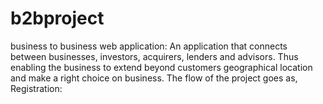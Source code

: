 # b2bproject
business to business web application: An application that connects between businesses, investors, acquirers, lenders and advisors. Thus enabling the business to extend beyond customers geographical location and make a right choice on business.
The flow of the project goes as,
Registration: 
